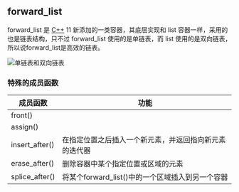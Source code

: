 ## forward_list

forward_list 是 [C++](http://c.biancheng.net/cplus/) 11 新添加的一类容器，其底层实现和 list 容器一样，采用的也是链表结构，只不过 forward_list 使用的是单链表，而 list 使用的是双向链表，所以说forward_list是高效的链表。

![单链表和双向链表](http://c.biancheng.net/uploads/allimg/191219/2-191219135239561.gif)

### 特殊的成员函数

| 成员函数       | 功能                                                   |
| -------------- | ------------------------------------------------------ |
| front()        |                                                        |
| assign()       |                                                        |
| insert_after() | 在指定位置之后插入一个新元素，并返回指向新元素的迭代器 |
| erase_after()  | 删除容器中某个指定位置或区域的元素                     |
| splice_after() | 将某个forward_list()中的一个区域插入到另一个容器       |